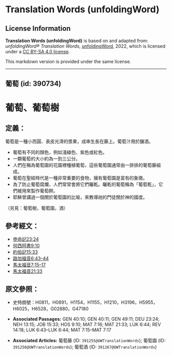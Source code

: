 # Translation Words (unfoldingWord)

## License Information

**Translation Words (unfoldingWord)** is based on and adapted from: _unfoldingWord® Translation Words_, [unfoldingWord](https://unfoldingword.org/utw), 2022, which is licensed under a [CC BY-SA 4.0 license](https://creativecommons.org/licenses/by-sa/4.0/legalcode.en).

This markdown version is provided under the same license.



--------------------------------

## 葡萄 (id: 390734)

葡萄、葡萄樹
======

定義：
---

葡萄是一種小而圓、表皮光滑的漿果，成串生長在藤上。葡萄汁用於釀酒。

* 葡萄有不同的顏色，例如淺綠色、紫色或紅色。
* 一顆葡萄的大小約為一到三公分。
* 人們在稱為葡萄園的花園裡種植葡萄，這些葡萄園通常由一排排的葡萄藤組成。
* 葡萄在聖經時代是一種非常重要的食物，擁有葡萄園是富有的象徵。
* 為了防止葡萄腐爛，人們常常會將它們曬乾。曬乾的葡萄稱為「葡萄乾」，它們被用來製作葡萄餅。
* 耶穌曾講過一個關於葡萄園的比喻，來教導祂的門徒關於神的國度。

（另見：葡萄樹，葡萄園，酒）

參考經文：
-----

* [申命記23:24](https://ref.ly/Deut23:24)
* [何西阿書9:10](https://ref.ly/Hos9:10)
* [約伯記15:33](https://ref.ly/Job15:33)
* [路加福音6:43–44](https://ref.ly/Luke6:43-Luke6:44)
* [馬太福音7:15–17](https://ref.ly/Matt7:15-Matt7:17)
* [馬太福音21:33](https://ref.ly/Matt21:33)

原文參照：
-----

* 史特朗號：H0811，H0891，H1154，H1155，H1210，H3196，H5955，H6025，H6528，G02880，G47180

* **Associated Passages:** GEN 40:10; GEN 40:11; GEN 49:11; DEU 23:24; NEH 13:15; JOB 15:33; HOS 9:10; MAT 7:16; MAT 21:33; LUK 6:44; REV 14:18; LUK 6:43–LUK 6:44; MAT 7:15–MAT 7:17
* **Associated Articles:** 葡萄藤 (ID: `391255@UWTranslationWords`); 葡萄園 (ID: `391256@UWTranslationWords`); 葡萄酒 (ID: `391267@UWTranslationWords`)

